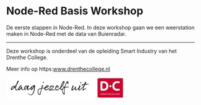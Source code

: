 # Node-Red Basis Workshop

De eerste stappen in Node-Red. In deze workshop gaan we een weerstation maken in Node-Red met de data van Buienradar. 

------

Deze workshop is onderdeel van de opleiding Smart Industry van het Drenthe College.

Meer info op https:www.drenthecollege.nl

![](daag-jezelf-uit-handtekening.jpg)